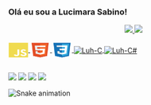 ### Olá eu sou a Lucimara Sabino!

<div align="center">
  <a href="https://github.com/luhsabino">
  <img height="180em" src="https://github-readme-stats.vercel.app/api?username=luhsabino&show_icons=true&theme=dracula&include_all_commits=true&count_private=true"/>
  <img height="180em" src="https://github-readme-stats.vercel.app/api/top-langs/?username=luhsabino&layout=compact&langs_count=7&theme=dracula"/>
</div>
<div style="display: inline_block"><br>
  <img align="center" alt="Luh-Js" height="30" width="40" src="https://raw.githubusercontent.com/devicons/devicon/master/icons/javascript/javascript-plain.svg">
  <img align="center" alt="Luh-HTML" height="30" width="40" src="https://raw.githubusercontent.com/devicons/devicon/master/icons/html5/html5-original.svg">
  <img align="center" alt="Luh-CSS" height="30" width="40" src="https://raw.githubusercontent.com/devicons/devicon/master/icons/css3/css3-original.svg">
  <img align="center" alt="Luh-C" height="30" width="40" src="https://url.gratis/7JrCTq">
  <img align="center" alt="Luh-C#" height="30" width="40" src="https://url.gratis/rbibvT">  
</div>
  
  ##
 
<div> 
  <a href="https://www.instagram.com/luh.sabino_/" target="_blank"><img src="https://img.shields.io/badge/-Instagram-%23E4405F?style=for-the-badge&logo=instagram&logoColor=white" target="_blank"></a>
 	<a href="https://discord.gg/739909681878794291" target="_blank"><img src="https://img.shields.io/badge/Discord-7289DA?style=for-the-badge&logo=discord&logoColor=white" target="_blank"></a> 
  <a href = "mailto:lucimara1407@gmail.com"><img src="https://img.shields.io/badge/-Gmail-%23333?style=for-the-badge&logo=gmail&logoColor=white" target="_blank"></a>
  <a href="https://www.linkedin.com/in/lucimarasabino/" target="_blank"><img src="https://img.shields.io/badge/-LinkedIn-%230077B5?style=for-the-badge&logo=linkedin&logoColor=white" target="_blank"></a> 

 ![Snake animation](https://github.com/luhsabino/luhsabino/blob/main/.github/workflows/cobrinha.yml)
 
</div>

